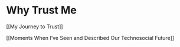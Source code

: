 # Why Trust Me

[[My Journey to Trust]]

[[Moments When I’ve Seen and Described Our Technosocial Future]]

